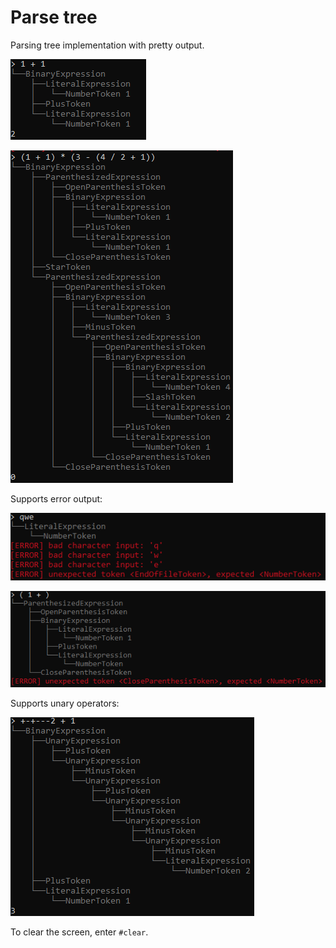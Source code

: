 # Parse tree

Parsing tree implementation with pretty output.

![data/Untitled.png](data/Untitled.png)

![data/Untitled%201.png](data/Untitled%201.png)

Supports error output:

![data/Untitled%202.png](data/Untitled%202.png)

![data/Untitled%203.png](data/Untitled%203.png)

Supports unary operators:

![data/Untitled%204.png](data/Untitled%204.png)

To clear the screen, enter ```#clear```.